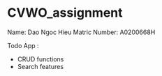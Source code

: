 # CVWO_assignment
Name: Dao Ngoc Hieu
Matric Number: A0200668H


Todo App :
- CRUD functions
- Search features

